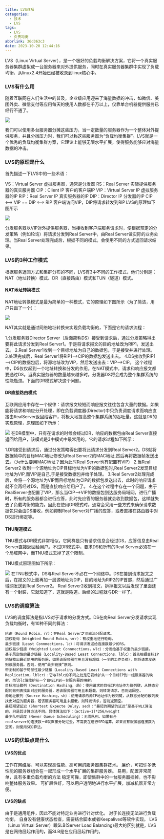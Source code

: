 ```yaml
---
title: LVS详解
categories:
  - 技术
  - LVS
tags:
  - LVS
  - 负责均衡
abbrlink: 36d363c3
date: 2023-10-20 12:44:16
---
```


LVS（Linux Virtual Server），是一个极好的负载均衡解决方案，它将一个真实服务器集群虚拟成一台服务器来对外提供服务，同时在真实服务器集群中实现了负载均衡，从linux2.4开始已经被收录到linux核心中。

<!--more-->

### LVS有什么用

随着互联网在人们生活中的普及，企业级应用迎来了海量数据的冲击，如微信、美团外卖、微信支付等应用每天的使用人数都在千万以上，仅靠单台机器提供服务已经行不通了。

![](LVS详解/image-20231020125714908.png)

我们可以使用多台服务器分摊这些压力，当一定数量的服务器作为一个整体对外提供服务，并且分摊压力时，我们可以称这些服务器为“负载均衡集群”。LVS就是一个优秀的负载均衡集群方案，它理论上能够无限水平扩展，使得服务能够应对海量数据的冲击。

 

### LVS的原理是什么

首先描述一下LVS中的一些术语：

VS：Virtual Server 虚拟服务器，通常是分发器
RS：Real Server 实际提供服务器的真实服务器
CIP：Client IP 客户的客户端IP
VIP：Virtual Server IP 虚拟服务器的IP
RIP：Real Server IP 真实服务器的IP
DIP：Director IP 分发器的IP
CIP <–> VIP == DIP <–> RIP 客户端访问VIP，DIP将请求转发到RIP
LVS的原理如下图所示

![](LVS详解/image-20231020125706428.png)



分发服务器以VIP对外提供服务器，当接收到客户端服务请求时，便根据预定的分发策略（例如轮询）将请求分发到Real Server中，由Real Server做实际的业务处理。当Real Server处理完成后，根据不同的模式，会使用不同的方式返回请求结果。

###  LVS的3种工作模式

根据服务返回方式和集群分布的不同，LVS有3中不同的工作模式，他们分别是：NAT（地址转换）模式、DR（直接路由）模式和TUN（隧道）模式。

#### NAT地址转换模式

NAT地址转换模式是最为简单的一种模式，它的原理如下图所示（为了简洁，用户只画了一个）：

![](LVS详解/image-20231020125656474.png)



NAT其实就是通过网络地址转换来实现负载均衡的，下面是它的请求流程：

1.分发服务器Director Server（后面简称DS）接受到请求后，通过分发策略得出要将此请求分发到Real Server1。于是将请求报文的目的地址改为RIP1，发送出去。
2.Real Server1收到一个目标地址为自己的数据包，于是接受并进行处理。
3.处理完成后，Real Server1将RIP1——>CIP的数据包发送出去。
4.DS接收到RIP1——>CIP的数据包后，将源地址改为VIP，然后发送出去：VIP——>CIP。 这个过程中，DS仅仅起到一个地址转换和分发的作用。在NAT模式中，请求和响应报文都要通过DS，当真实服务器的数量越来越多时，分发器DS将会成为整个集群系统的性能瓶颈。下面的DR模式解决这个问题。

#### DR直接路由模式

互联网应用中存在一个规律：请求报文较短而响应报文往往包含大量的数据。如果能将请求和响应分开处理，即在负载调度器(Director)中只负责调度请求而响应直接由RealServer返回给客户，将极大地提高整个集群系统的吞吐量。这就是DR的实现原理，原理图如下所示：

![](LVS详解/image-20231020125347227.png)
在DR模型中，只有在请求的时候会经过DR，响应的数据包由Real Server直接返回给用户，该模式是3中模式中最常用的。它的请求过程如下所示：

 

1.DR接受到请求后，通过分发策略得出要将此请求分发到Real Server2。DS就将数据帧中的目标MAC地址修改为Real Server2的MAC地址,然后再将数据帧发送出去。（为什么要用MAC地址？因为此时Real Server也有配置有VIP）
2.当Real Server2 收到一个源地址为CIP目标地址为VIP的数据包时,Real Server2发现目标地址为VIP,而VIP是自己,于是接受数据包并给予处理。
3.Real Server2处理完成后，会将一个源地址为VIP而目标地址为CIP的数据包发送出去，此时的响应请求就不会再经过DS，而是直接响应给用户了。
4.在这个过程中存在一个问题，由于RealServer也配置了VIP，那么当CIP——>VIP的数据包到达服务局域网，进行广播时，所有的服务器都会进行应答，此时先应答的服务器就会收到数据包，这样就失去了负载均衡的能力。因此在使用DR模式时，通常会采用一些方式来确保请求数据包只会由DS接收，例如抑制Real Server对广播的应答，或者直接在路由器中对DS进行绑定等。

#### TNU隧道模式

TNU模式与DR模式非常相似，它同样是只有请求信息会经过DS，应答信息由Real Server直接返回给用户。不过DR模式中，要求DS和所有的Real Server必须在一个局域网中，而TNU模式去掉了这个限制。

TNU模式原理图如下所示：

![](LVS详解/image-20231020125452390.png)
在TNU模式中，DS与Real Server不必在一个网络中。DS在接到请求报文之后，在报文的上面再加一层源地址为DIP，目的地址为RIP2的IP首部，然后通过广域网发送到Real Server2。
Real Server2收到报文，拆掉报文以后发现了里面还有一个封装，它就知道了，这就是隧道。后续的过程就与DR一样了。

###  LVS的调度算法

LVS的调度算法是指LVS对于请求的分发方式。DS在向Real Server分发请求实现负载均衡时，有10种不同的算法：

```
轮询（Round Robin，rr）：在Real Server之间轮流分配请求。
加权轮询（Weighted Round Robin，wrr）：有权重地进行轮询。
最少链接（Least Connnections，lc）：将请求发送给连接数最少的RS。
加权最少链接（Weighted Least Connnections，wlc）：分发给基于权重的最少链接。
基于局部性的最少链接（Locality-Based Least Connections，lblc）：首先根据目标IP地址找出最近使用的服务器，如果该服务器可用且没有超载（一半的工作负荷），则将请求发送到该服务器。否则，使用“最少链接”原则。
带复制的基于局部性最少链接（Locality-Based Least Connections with
Replication，lblcr）：它与lblc的不同之处是它要维护从一个目标IP到一组服务器的映射，而lblc值维护从一个目标IP到一台服务器的映射。
目标地址散列（Destination Hashing，dh）：使用请求的目标IP地址作为散列键，从静态分配的散列表找出对应的服务器，若该服务器可用且未超载，则转发请求，否则返回空。
源地址散列（Source Hashing，sh）：使用请求的源IP地址作为散列键，从静态分配的散列表找出对应的服务器，若该服务器可用且未超载，则转发请求，否则返回空。
最短期望延迟（Shortest Expecte Delay，sed）：“最短的期望的延迟”是基于WLC算法的，只是其计算方法不同。具体算法如下：（active+1)*256/weight
最少队列调度（Never Queue Scheduling）：无需队列。如果有台
realserver的连接数＝0就直接分配过去，不需要在进行SED运算。如果没有服务器连接数为空闲，则使用SED算法。
```

### LVS的优缺点是什么

#### LVS的优点

工作在网络层，可以实现高性能、高可用的服务器集群技术。
廉价，可把许多低性能的服务器组合在一起形成一个水平扩展的集群服务器。
易用，配置非常简单，且有多重负载均衡的方法
稳定可靠，即使集群中的一台服务器挂掉，也不影响整体服务效果。
可扩展性好，可以用户透明地进行水平扩展，加减机器非常方便。

#### LVS的缺点

由于是通用组件，因此不能对特定业务进行针对优化。
对于长连接无法进行负载均衡。
自身没有健康状态检查，需要结合脚本或者Keepalived等软件实现。
LVS （Linux Virtual Server）跟SLB(Server Load Balancing)最大的区别就是，LVS是在网络层起作用的，而SLB是在应用层起作用的。

